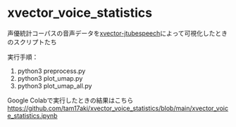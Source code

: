 # xvector_voice_statistics

声優統計コーパスの音声データを[xvector-jtubespeech](https://github.com/sarulab-speech/xvector_jtubespeech)によって可視化したときのスクリプトたち

実行手順：
1. python3 preprocess.py
2. python3 plot_umap.py
3. python3 plot_umap_all.py

Google Colabで実行したときの結果はこちら https://github.com/tam17aki/xvector_voice_statistics/blob/main/xvector_voice_statistics.ipynb
